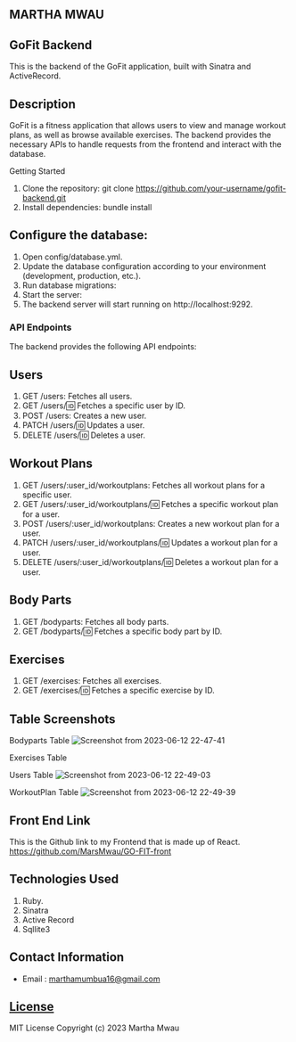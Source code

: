 ## MARTHA MWAU
## GoFit Backend
This is the backend of the GoFit application, built with Sinatra and ActiveRecord.

## Description
GoFit is a fitness application that allows users to view and manage workout plans, as well as browse available exercises. The backend provides the necessary APIs to handle requests from the frontend and interact with the database.

Getting Started
1. Clone the repository:
git clone https://github.com/your-username/gofit-backend.git
2. Install dependencies:
bundle install

## Configure the database:
1. Open config/database.yml.
2. Update the database configuration according to your environment (development, production, etc.).
3. Run database migrations:
4. Start the server:
5. The backend server will start running on http://localhost:9292.

### API Endpoints
The backend provides the following API endpoints:
## Users
1. GET /users: Fetches all users.
2. GET /users/:id: Fetches a specific user by ID.
3. POST /users: Creates a new user.
4. PATCH /users/:id: Updates a user.
5. DELETE /users/:id: Deletes a user.
## Workout Plans
1. GET /users/:user_id/workoutplans: Fetches all workout plans for a specific user.
2. GET /users/:user_id/workoutplans/:id: Fetches a specific workout plan for a user.
3. POST /users/:user_id/workoutplans: Creates a new workout plan for a user.
4. PATCH /users/:user_id/workoutplans/:id: Updates a workout plan for a user.
5. DELETE /users/:user_id/workoutplans/:id: Deletes a workout plan for a user.
## Body Parts
1. GET /bodyparts: Fetches all body parts.
2. GET /bodyparts/:id: Fetches a specific body part by ID.
## Exercises
1. GET /exercises: Fetches all exercises.
2. GET /exercises/:id: Fetches a specific exercise by ID.

## Table Screenshots
Bodyparts Table
![Screenshot from 2023-06-12 22-47-41](https://github.com/MarsMwau/GO-FIT-back/assets/115712038/0a78832c-3c6e-42b8-b4e5-d741915b664d)

Exercises Table


Users Table
![Screenshot from 2023-06-12 22-49-03](https://github.com/MarsMwau/GO-FIT-back/assets/115712038/2581eab6-0f0c-49ce-b208-cb3fbf9693b8)

WorkoutPlan Table
![Screenshot from 2023-06-12 22-49-39](https://github.com/MarsMwau/GO-FIT-back/assets/115712038/1dcae832-c1b4-41e3-8be2-60c7b794bebd)


## Front End Link
This is the Github link to my Frontend that is made up of React.
https://github.com/MarsMwau/GO-FIT-front

## Technologies Used
1. Ruby.
2. Sinatra
3. Active Record
4. Sqllite3

## Contact Information
* Email : marthamumbua16@gmail.com

## [License](LICENSE)
MIT License
Copyright (c) 2023 Martha Mwau
